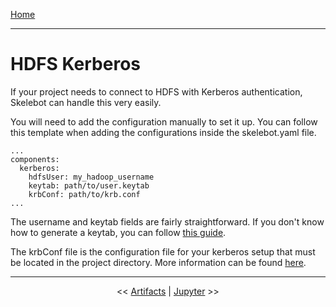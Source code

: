 [Home](index.md)

---

# HDFS Kerberos

If your project needs to connect to HDFS with Kerberos authentication, Skelebot can handle this very easily.

You will need to add the configuration manually to set it up. You can follow this template when adding the configurations inside the skelebot.yaml file.

```
...
components:
  kerberos:
    hdfsUser: my_hadoop_username
    keytab: path/to/user.keytab
    krbConf: path/to/krb.conf
...
```

The username and keytab fields are fairly straightforward. If you don't know how to generate a keytab, you can follow [this guide](https://www.cloudera.com/documentation/enterprise/5-8-x/topics/cdh_sg_kadmin_kerberos_keytab.html).

The krbConf file is the configuration file for your kerberos setup that must be located in the project directory. More information can be found [here](http://web.mit.edu/kerberos/krb5-1.12/doc/admin/conf_files/krb5_conf.html).

---

<center><< <a href="artifacts.html">Artifacts</a>  |  <a href="jupyter.html">Jupyter</a> >></center>
